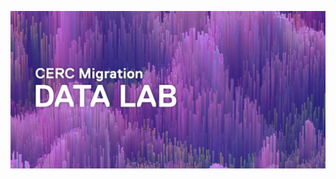 ![DataMethodsLab_Logo](images/github-banner.jpg "Data-and-Methods-lab")


<!--https://github.com/cercmigration/cercmigration/blob/b7560c7c06d0dba1fca862ae5ec82df8173da53a/images/Data-and-Methods-Lab2_TEXT.jpg--> 
<!--
**cercmigration/cercmigration** is a ✨ _special_ ✨ repository because its `README.md` (this file) appears on your GitHub profile. -->
